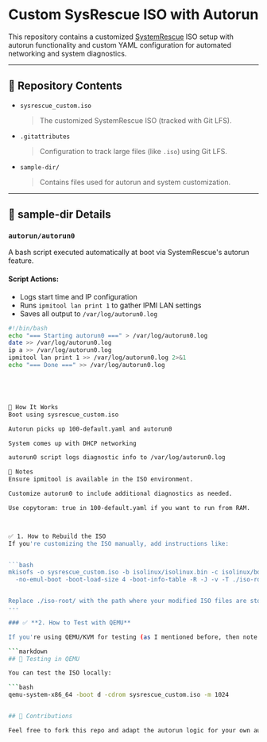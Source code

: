 # Custom SysRescue ISO with Autorun

This repository contains a customized [SystemRescue](https://www.system-rescue.org/) ISO setup with autorun functionality and custom YAML configuration for automated networking and system diagnostics.

---

## 📁 Repository Contents

- `sysrescue_custom.iso`  
  > The customized SystemRescue ISO (tracked with Git LFS).

- `.gitattributes`  
  > Configuration to track large files (like `.iso`) using Git LFS.

- `sample-dir/`  
  > Contains files used for autorun and system customization.

---

## 🔧 sample-dir Details

### `autorun/autorun0`

A bash script executed automatically at boot via SystemRescue's autorun feature.

#### Script Actions:
- Logs start time and IP configuration
- Runs `ipmitool lan print 1` to gather IPMI LAN settings
- Saves all output to `/var/log/autorun0.log`

```bash
#!/bin/bash
echo "=== Starting autorun0 ===" > /var/log/autorun0.log
date >> /var/log/autorun0.log
ip a >> /var/log/autorun0.log
ipmitool lan print 1 >> /var/log/autorun0.log 2>&1
echo "=== Done ===" >> /var/log/autorun0.log





🚀 How It Works
Boot using sysrescue_custom.iso

Autorun picks up 100-default.yaml and autorun0

System comes up with DHCP networking

autorun0 script logs diagnostic info to /var/log/autorun0.log

📌 Notes
Ensure ipmitool is available in the ISO environment.

Customize autorun0 to include additional diagnostics as needed.

Use copytoram: true in 100-default.yaml if you want to run from RAM.



✅ 1. How to Rebuild the ISO
If you're customizing the ISO manually, add instructions like:


```bash
mkisofs -o sysrescue_custom.iso -b isolinux/isolinux.bin -c isolinux/boot.cat \
  -no-emul-boot -boot-load-size 4 -boot-info-table -R -J -v -T ./iso-root/


Replace ./iso-root/ with the path where your modified ISO files are stored
---

### ✅ **2. How to Test with QEMU**

If you're using QEMU/KVM for testing (as I mentioned before, then note that ipmi-tools needs a hardware env to run):

```markdown
## 🧪 Testing in QEMU

You can test the ISO locally:

```bash
qemu-system-x86_64 -boot d -cdrom sysrescue_custom.iso -m 1024


## 🤝 Contributions

Feel free to fork this repo and adapt the autorun logic for your own automation or diagnostic workflows.
